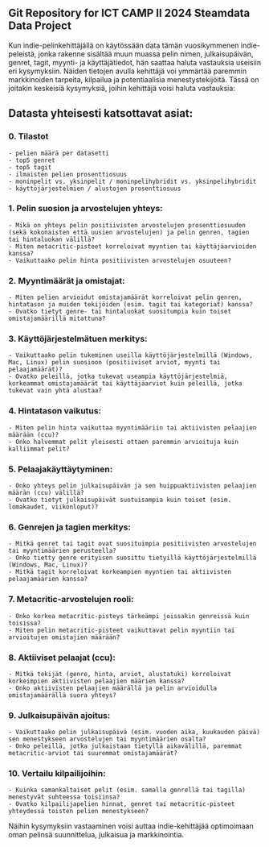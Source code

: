 ## Git Repository for ICT CAMP II 2024 Steamdata Data Project

Kun indie-pelinkehittäjällä on käytössään data tämän vuosikymmenen indie-peleistä, jonka rakenne sisältää muun muassa pelin nimen, julkaisupäivän, genret, tagit, myynti- ja käyttäjätiedot, hän saattaa haluta vastauksia useisiin eri kysymyksiin. Näiden tietojen avulla kehittäjä voi ymmärtää paremmin markkinoiden tarpeita, kilpailua ja potentiaalisia menestystekijöitä. Tässä on joitakin keskeisiä kysymyksiä, joihin kehittäjä voisi haluta vastauksia:
## Datasta yhteisesti katsottavat asiat:

### 0. Tilastot
    - pelien määrä per datasetti
    - top5 genret
    - top5 tagit
    - ilmaisten pelien prosenttiosuus
    - moninpelit vs. yksinpelit / moninpelihybridit vs. yksinpelihybridit
    - käyttöjärjestelmien / alustojen prosenttiosuus

### 1. Pelin suosion ja arvostelujen yhteys:

    - Mikä on yhteys pelin positiivisten arvostelujen prosenttiosuuden (sekä kokonaisten että uusien arvostelujen) ja pelin genren, tagien tai hintaluokan välillä?
    - Miten metacritic-pisteet korreloivat myyntien tai käyttäjäarvioiden kanssa?
    - Vaikuttaako pelin hinta positiivisten arvostelujen osuuteen?

### 2. Myyntimäärät ja omistajat:

    - Miten pelien arvioidut omistajamäärät korreloivat pelin genren, hintatason ja muiden tekijöiden (esim. tagit tai kategoriat) kanssa?
    - Ovatko tietyt genre- tai hintaluokat suositumpia kuin toiset omistajamäärillä mitattuna?

### 3. Käyttöjärjestelmätuen merkitys:

    - Vaikuttaako pelin tukeminen useilla käyttöjärjestelmillä (Windows, Mac, Linux) pelin suosioon (positiiviset arviot, myynti tai pelaajamäärät)?
    - Ovatko peleillä, jotka tukevat useampia käyttöjärjestelmiä, korkeammat omistajamäärät tai käyttäjäarviot kuin peleillä, jotka tukevat vain yhtä alustaa?

### 4. Hintatason vaikutus:

    - Miten pelin hinta vaikuttaa myyntimääriin tai aktiivisten pelaajien määrään (ccu)?
    - Onko halvemmat pelit yleisesti ottaen paremmin arvioituja kuin kalliimmat pelit?

### 5. Pelaajakäyttäytyminen:

    - Onko yhteys pelin julkaisupäivän ja sen huippuaktiivisten pelaajien määrän (ccu) välillä?
    - Ovatko tietyt julkaisupäivät suotuisampia kuin toiset (esim. lomakaudet, viikonloput)?

### 6. Genrejen ja tagien merkitys:

    - Mitkä genret tai tagit ovat suosituimpia positiivisten arvostelujen tai myyntimäärien perusteella?
    - Onko tietty genre erityisen suosittu tietyillä käyttöjärjestelmillä (Windows, Mac, Linux)?
    - Mitkä tagit korreloivat korkeampien myyntien tai aktiivisten pelaajamäärien kanssa?

### 7. Metacritic-arvostelujen rooli:

    - Onko korkea metacritic-pisteys tärkeämpi joissakin genreissä kuin toisissa?
    - Miten pelin metacritic-pisteet vaikuttavat pelin myyntiin tai arvioitujen omistajien määrään?

### 8. Aktiiviset pelaajat (ccu):

    - Mitkä tekijät (genre, hinta, arviot, alustatuki) korreloivat korkeimpien aktiivisten pelaajien määrien kanssa?
    - Onko aktiivisten pelaajien määrällä ja pelin arvioidulla omistajamäärällä suora yhteys?

### 9. Julkaisupäivän ajoitus:

    - Vaikuttaako pelin julkaisupäivä (esim. vuoden aika, kuukauden päivä) sen menestykseen arvostelujen tai myyntimäärien osalta?
    - Onko peleillä, jotka julkaistaan tietyllä aikavälillä, paremmat metacritic-arviot tai suuremmat omistajamäärät?

### 10. Vertailu kilpailijoihin:

    - Kuinka samankaltaiset pelit (esim. samalla genrellä tai tagilla) menestyvät suhteessa toisiinsa?
    - Ovatko kilpailijapelien hinnat, genret tai metacritic-pisteet yhteydessä toisten pelien menestykseen?

Näihin kysymyksiin vastaaminen voisi auttaa indie-kehittäjää optimoimaan oman pelinsä suunnittelua, julkaisua ja markkinointia.
